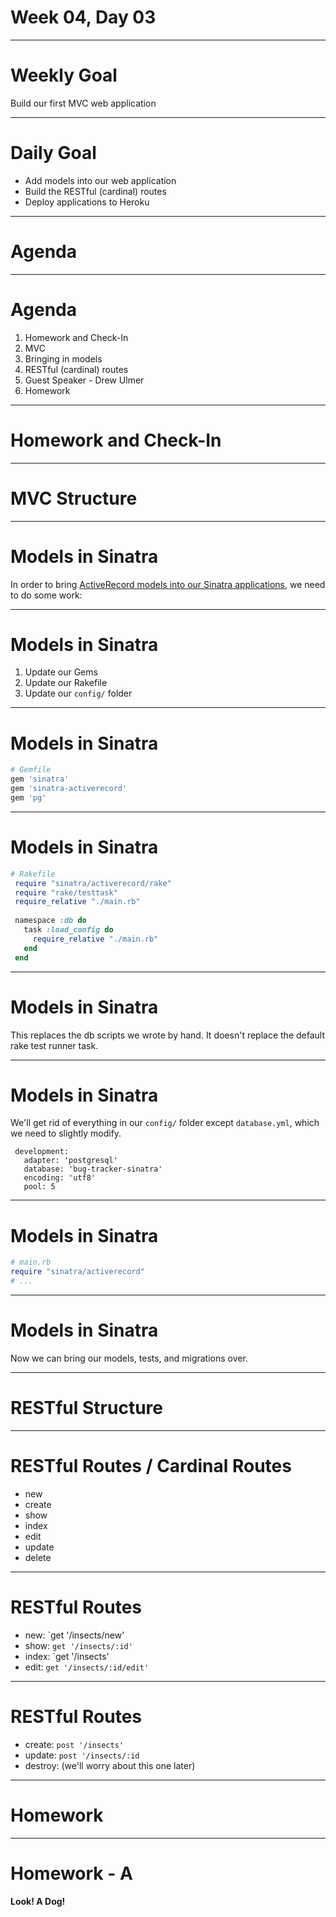 # Week 04, Day 03

---

# Weekly Goal

Build our first MVC web application

---

# Daily Goal

+ Add models into our web application
+ Build the RESTful (cardinal) routes
+ Deploy applications to Heroku

---

# Agenda

---

# Agenda

1. Homework and Check-In
2. MVC
1. Bringing in models
2. RESTful (cardinal) routes
4. Guest Speaker - Drew Ulmer
5. Homework

---

# Homework and Check-In

---

# MVC Structure

---

# Models in Sinatra

In order to bring [ActiveRecord models into our Sinatra applications](https://github.com/janko-m/sinatra-activerecord), we need to do some work:

---

# Models in Sinatra

1. Update our Gems
2. Update our Rakefile
3. Update our `config/` folder

---

# Models in Sinatra

```ruby
# Gemfile
gem 'sinatra'
gem 'sinatra-activerecord'
gem 'pg'
```

---

# Models in Sinatra

```ruby
# Rakefile
 require "sinatra/activerecord/rake"
 require "rake/testtask"
 require_relative "./main.rb"
 
 namespace :db do
   task :load_config do
     require_relative "./main.rb"
   end
 end
```

---

# Models in Sinatra

This replaces the db scripts we wrote by hand. It doesn't replace the default rake test runner task.

---

# Models in Sinatra

We'll get rid of everything in our `config/` folder except `database.yml`, which we need to slightly modify.

```
 development:
   adapter: 'postgresql'
   database: 'bug-tracker-sinatra'
   encoding: 'utf8'
   pool: 5
```

---

# Models in Sinatra

```ruby
# main.rb
require "sinatra/activerecord"
# ...
```

---

# Models in Sinatra

Now we can bring our models, tests, and migrations over.

---

# RESTful Structure

---

# RESTful Routes / Cardinal Routes

+ new
+ create
+ show
+ index
+ edit
+ update
+ delete

---

# RESTful Routes

+ new: `get '/insects/new'
+ show: `get '/insects/:id'`
+ index: `get '/insects'
+ edit: `get '/insects/:id/edit'`

---

# RESTful Routes

+ create: `post '/insects'`
+ update: `post '/insects/:id`
+ destroy: (we'll worry about this one later)

---

# Homework

---

# Homework - A

**Look! A Dog!**
